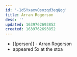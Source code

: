 ```yaml
---
id: '-1dSYxaxvOsozqd3eqQqg'
title: Arran Rogerson
desc: ''
updated: 1639762693852
created: 1639762693852
---
```



- [[person]] - Arran Rogerson
- appeared 5x at the stoa
